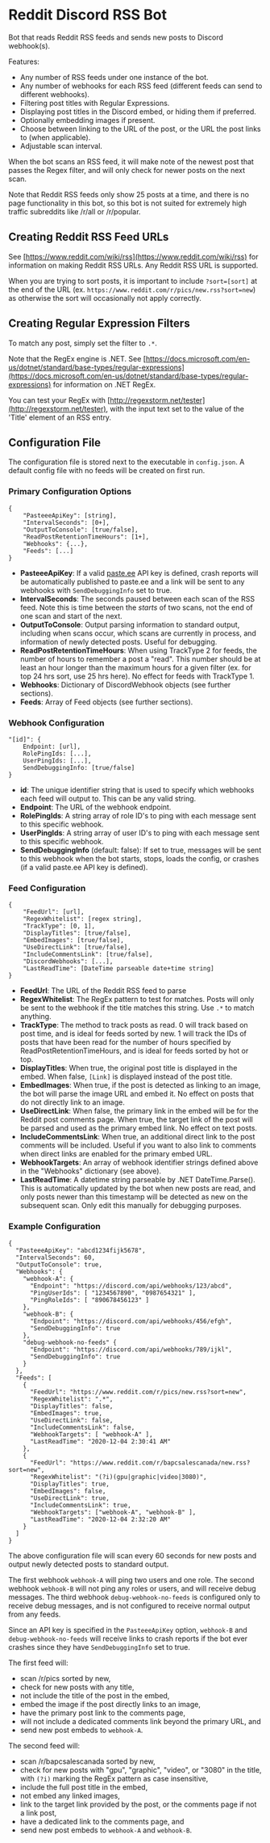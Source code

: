 # Reddit Discord RSS Bot

Bot that reads Reddit RSS feeds and sends new posts to Discord webhook(s).

Features:
- Any number of RSS feeds under one instance of the bot.
- Any number of webhooks for each RSS feed (different feeds can send to different webhooks).
- Filtering post titles with Regular Expressions.
- Displaying post titles in the Discord embed, or hiding them if preferred.
- Optionally embedding images if present.
- Choose between linking to the URL of the post, or the URL the post links to (when applicable).
- Adjustable scan interval.

When the bot scans an RSS feed, it will make note of the newest post that passes the Regex filter, and will only check for newer posts on the next scan.

Note that Reddit RSS feeds only show 25 posts at a time, and there is no page functionality in this bot, so this bot is not suited for extremely high traffic subreddits like /r/all or /r/popular.

## Creating Reddit RSS Feed URLs

See [https://www.reddit.com/wiki/rss](https://www.reddit.com/wiki/rss) for information on making Reddit RSS URLs. Any Reddit RSS URL is supported.

When you are trying to sort posts, it is important to include `?sort=[sort]` at the end of the URL (ex. `https://www.reddit.com/r/pics/new.rss?sort=new`) as otherwise the sort will occasionally not apply correctly.

## Creating Regular Expression Filters

To match any post, simply set the filter to `.*`.

Note that the RegEx engine is .NET. See [https://docs.microsoft.com/en-us/dotnet/standard/base-types/regular-expressions](https://docs.microsoft.com/en-us/dotnet/standard/base-types/regular-expressions) for information on .NET RegEx.

You can test your RegEx with [http://regexstorm.net/tester](http://regexstorm.net/tester), with the input text set to the value of the 'Title' element of an RSS entry.

## Configuration File

The configuration file is stored next to the executable in `config.json`. A default config file with no feeds will be created on first run.

### Primary Configuration Options

```
{
    "PasteeeApiKey": [string],
    "IntervalSeconds": [0+],
    "OutputToConsole": [true/false],
    "ReadPostRetentionTimeHours": [1+],
    "Webhooks": {...},
    "Feeds": [...]
}
```
- **PasteeeApiKey**: If a valid [paste.ee](https://paste.ee) API key is defined, crash reports will be automatically published to paste.ee and a link will be sent to any webhooks with `SendDebuggingInfo` set to true.
- **IntervalSeconds**: The seconds paused between each scan of the RSS feed. Note this is time between the *starts* of two scans, not the end of one scan and start of the next.
- **OutputToConsole**: Output parsing information to standard output, including when scans occur, which scans are currently in process, and information of newly detected posts. Useful for debugging.
- **ReadPostRetentionTimeHours**: When using TrackType 2 for feeds, the number of hours to remember a post a "read". This number should be at least an hour longer than the maximum hours for a given filter (ex. for top 24 hrs sort, use 25 hrs here). No effect for feeds with TrackType 1.
- **Webhooks**: Dictionary of DiscordWebhook objects (see further sections).
- **Feeds**: Array of Feed objects (see further sections).

### Webhook Configuration

```
"[id]": {
    Endpoint: [url],
    RolePingIds: [...],
    UserPingIds: [...],
    SendDebuggingInfo: [true/false]
}
```

- **id**: The unique identifier string that is used to specify which webhooks each feed will output to. This can be any valid string.
- **Endpoint**: The URL of the webhook endpoint.
- **RolePingIds**: A string array of role ID's to ping with each message sent to this specific webhook.
- **UserPingIds**: A string array of user ID's to ping with each message sent to this specific webhook.
- **SendDebuggingInfo** (default: false): If set to true, messages will be sent to this webhook when the bot starts, stops, loads the config, or crashes (if a valid paste.ee API key is defined).

### Feed Configuration

```
{
    "FeedUrl": [url],
    "RegexWhitelist": [regex string],
    "TrackType": [0, 1],
    "DisplayTitles": [true/false],
    "EmbedImages": [true/false],
    "UseDirectLink": [true/false],
    "IncludeCommentsLink": [true/false],
    "DiscordWebhooks": [...],
    "LastReadTime": [DateTime parseable date+time string]
}
```

- **FeedUrl**: The URL of the Reddit RSS feed to parse
- **RegexWhitelist**: The RegEx pattern to test for matches. Posts will only be sent to the webhook if the title matches this string. Use `.*` to match anything.
- **TrackType**: The method to track posts as read. 0 will track based on post time, and is ideal for feeds sorted by new. 1 will track the IDs of posts that have been read for the number of hours specified by ReadPostRetentionTimeHours, and is ideal for feeds sorted by hot or top.
- **DisplayTitles**: When true, the original post title is displayed in the embed. When false, `[Link]` is displayed instead of the post title.
- **EmbedImages**: When true, if the post is detected as linking to an image, the bot will parse the image URL and embed it. No effect on posts that do not directly link to an image.
- **UseDirectLink**: When false, the primary link in the embed will be for the Reddit post comments page. When true, the target link of the post will be parsed and used as the primary embed link. No effect on text posts.
- **IncludeCommentsLink**: When true, an additional direct link to the post comments will be included. Useful if you want to also link to comments when direct links are enabled for the primary embed URL.
- **WebhookTargets**: An array of webhook identifier strings defined above in the "Webhooks" dictionary (see above).
- **LastReadTime**: A datetime string parseable by .NET DateTime.Parse(). This is automatically updated by the bot when new posts are read, and only posts newer than this timestamp will be detected as new on the subsequent scan. Only edit this manually for debugging purposes.

### Example Configuration

```
{
  "PasteeeApiKey": "abcd1234fijk5678",
  "IntervalSeconds": 60,
  "OutputToConsole": true,
  "Webhooks": {
    "webhook-A": {
      "Endpoint": "https://discord.com/api/webhooks/123/abcd",
      "PingUserIds": [ "1234567890", "0987654321" ],
      "PingRoleIds": [ "890678456123" ]
    },
    "webhook-B": {
      "Endpoint": "https://discord.com/api/webhooks/456/efgh",
      "SendDebuggingInfo": true
    },
    "debug-webhook-no-feeds" {
      "Endpoint": "https://discord.com/api/webhooks/789/ijkl",
      "SendDebuggingInfo": true
    }
  },
  "Feeds": [
    {
      "FeedUrl": "https://www.reddit.com/r/pics/new.rss?sort=new",
      "RegexWhitelist": ".*",
      "DisplayTitles": false,
      "EmbedImages": true,
      "UseDirectLink": false,
      "IncludeCommentsLink": false,
      "WebhookTargets": [ "webhook-A" ],
      "LastReadTime": "2020-12-04 2:30:41 AM"
    },
    {
      "FeedUrl": "https://www.reddit.com/r/bapcsalescanada/new.rss?sort=new",
      "RegexWhitelist": "(?i)(gpu|graphic|video|3080)",
      "DisplayTitles": true,
      "EmbedImages": false,
      "UseDirectLink": true,
      "IncludeCommentsLink": true,
      "WebhookTargets": ["webhook-A", "webhook-B" ],
      "LastReadTime": "2020-12-04 2:32:20 AM"
    }
  ]
}
```

The above configuration file will scan every 60 seconds for new posts and output newly detected posts to standard output.

The first webhook `webhook-A` will ping two users and one role. The second webhook `webhook-B` will not ping any roles or users, and will receive debug messages. The third webhook `debug-webhook-no-feeds` is configured only to receive debug messages, and is not configured to receive normal output from any feeds.

Since an API key is specified in the `PasteeeApiKey` option, `webhook-B` and `debug-webhook-no-feeds` will receive links to crash reports if the bot ever crashes since they have `SendDebuggingInfo` set to true.

The first feed will:
- scan /r/pics sorted by new,
- check for new posts with any title,
- not include the title of the post in the embed,
- embed the image if the post directly links to an image, 
- have the primary post link to the comments page,
- will not include a dedicated comments link beyond the primary URL, and
- send new post embeds to `webhook-A`.

The second feed will:
- scan /r/bapcsalescanada sorted by new,
- check for new posts with "gpu", "graphic", "video", or "3080" in the title, with `(?i)` marking the RegEx pattern as case insensitive,
- include the full post title in the embed,
- not embed any linked images,
- link to the target link provided by the post, or the comments page if not a link post,
- have a dedicated link to the comments page, and
- send new post embeds to `webhook-A` and `webhook-B`.
